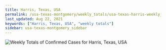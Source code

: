 ```yaml
---
title: Harris, Texas, USA
permalink: /usa-texas-montgomery/weekly_totals/usa-texas-harris-weekly_totals.html
last_updated: Aug 22, 2021
keywords: ["Harris, Texas, USA", "weekly totals"]
sidebar: usa-texas-montgomery_sidebar
---
```


![Weekly Totals of Confirmed Cases for Harris, Texas, USA](/covid_tracker/images/graphs/usa-texas-harris-weekly_totals_graph.png)
